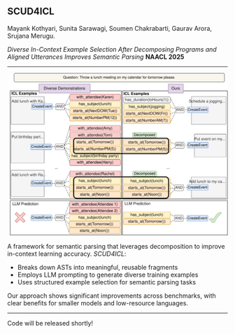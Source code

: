 ## SCUD4ICL
Mayank Kothyari, Sunita Sarawagi, Soumen Chakrabarti, Gaurav Arora, Srujana Merugu.

*Diverse In-Context Example Selection After Decomposing Programs and Aligned Utterances Improves Semantic Parsing* **NAACL 2025**

---

![Figure Not Found](scud_intro.svg)


A framework for semantic parsing that leverages decomposition to improve in-context learning accuracy. *SCUD4ICL*:

- Breaks down ASTs into meaningful, reusable fragments
- Employs LLM prompting to generate diverse training examples
- Uses structured example selection for semantic parsing tasks

Our approach shows significant improvements across benchmarks, with clear benefits for smaller models and low-resource languages.

---

Code will be released shortly!
